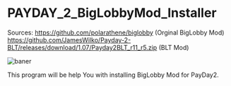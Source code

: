 # PAYDAY_2_BigLobbyMod_Installer

Sources: 
https://github.com/polarathene/biglobby (Orginal BigLobby Mod)
https://github.com/JamesWilko/Payday-2-BLT/releases/download/1.07/Payday2BLT_r11_r5.zip (BLT Mod)

![baner](http://images.thisisxbox.com/2015/01/Payday-2-crimewave-edition.jpg)

This program will be help You with installing BigLobby Mod for PayDay2.
